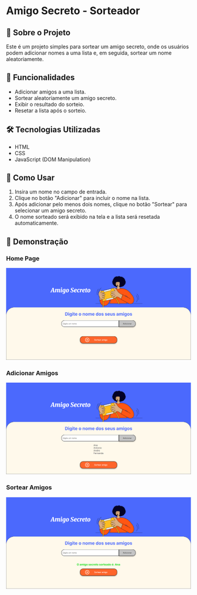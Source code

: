 # Amigo Secreto - Sorteador

## 📌 Sobre o Projeto
Este é um projeto simples para sortear um amigo secreto, onde os usuários podem adicionar nomes a uma lista e, em seguida, sortear um nome aleatoriamente.

## 🚀 Funcionalidades
- Adicionar amigos a uma lista.
- Sortear aleatoriamente um amigo secreto.
- Exibir o resultado do sorteio.
- Resetar a lista após o sorteio.

## 🛠️ Tecnologias Utilizadas
- HTML
- CSS
- JavaScript (DOM Manipulation)

## 🎯 Como Usar
1. Insira um nome no campo de entrada.
2. Clique no botão "Adicionar" para incluir o nome na lista.
3. Após adicionar pelo menos dois nomes, clique no botão "Sortear" para selecionar um amigo secreto.
4. O nome sorteado será exibido na tela e a lista será resetada automaticamente.

## 📸 Demonstração

### Home Page

![Home Page](screenshots/homePage.png)

### Adicionar Amigos
![Adicionar Amigos](screenshots/AddAmigos.png)

### Sortear Amigos
![Sortear Amigos](screenshots/SortAmigos.png)
